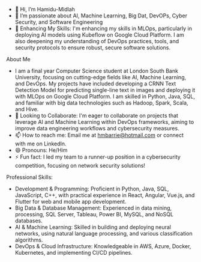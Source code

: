 - 👋 Hi, I’m Hamidu-Midlah
- 👀 I’m passionate about AI, Machine Learning, Big Dat, DevOPs, Cyber Security, and Software Engineering
- 🌱 Enhancing My Skills: I'm enhancing my skills in MLOps, particularly in deploying AI models using Kubeflow on Google Cloud Platform. I am also deepening my understanding of DevOps practices, tools, and security protocols to ensure robust, secure software solutions.

About Me
- I am a final year Computer Science student at London South Bank University, focusing on cutting-edge fields like AI, Machine Learning, and DevOps. My projects have included developing a CRNN Text Detection Model for predicting single-line text in images and deploying it with MLOps on Google Cloud Platform. I am skilled in Python, Java, SQL, and familiar with big data technologies such as Hadoop, Spark, Scala, and Hive.
- 💞️ Looking to Collaborate: I'm eager to collaborate on projects that leverage AI and Machine Learning within DevOps frameworks, aiming to improve data engineering workflows and cybersecurity measures.
- 📫 How to reach me: Email me at hmbarrie@hotmail.com or connect with me on LinkedIn.
- 😄 Pronouns: He/Him
- ⚡ Fun fact: I led my team to a runner-up position in a cybersecurity competition, focusing on network security solutions!

Professional Skills:
- Development & Programming: Proficient in Python, Java, SQL, JavaScript, C++, with practical experience in React, Angular, Vue.js, and Flutter for web and mobile app development.
- Big Data & Database Management: Experienced in data mining, processing, SQL Server, Tableau, Power BI, MySQL, and NoSQL databases.
- AI & Machine Learning: Skilled in building and deploying neural networks, using natural language processing, and various classification algorithms.
- DevOps & Cloud Infrastructure: Knowledgeable in AWS, Azure, Docker, Kubernetes, and implementing CI/CD pipelines.
